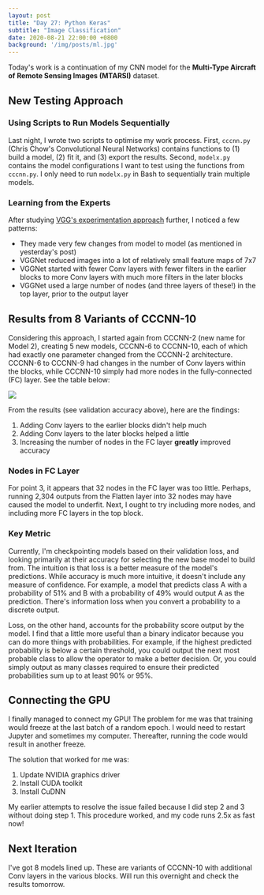 ```yaml
---
layout: post
title: "Day 27: Python Keras"
subtitle: "Image Classification"
date: 2020-08-21 22:00:00 +0800
background: '/img/posts/ml.jpg'
---
```


Today's work is a continuation of my CNN model for the **Multi-Type Aircraft of Remote Sensing Images (MTARSI)** dataset.

## New Testing Approach

### Using Scripts to Run Models Sequentially
Last night, I wrote two scripts to optimise my work process. First, `cccnn.py` (Chris Chow's Convolutional Neural Networks) contains functions to (1) build a model, (2) fit it, and (3) export the results. Second, `modelx.py` contains the model configurations I want to test using the functions from `cccnn.py`. I only need to run `modelx.py` in Bash to sequentially train multiple models.

### Learning from the Experts
After studying [VGG's experimentation approach](https://becominghuman.ai/what-is-the-vgg-neural-network-a590caa72643?gi=5c97bf8d6561) further, I noticed a few patterns:

* They made very few changes from model to model (as mentioned in yesterday's post)
* VGGNet reduced images into a lot of relatively small feature maps of 7x7
* VGGNet started with fewer Conv layers with fewer filters in the earlier blocks to more Conv layers with much more filters in the later blocks
* VGGNet used a large number of nodes (and three layers of these!) in the top layer, prior to the output layer

## Results from 8 Variants of CCCNN-10
Considering this approach, I started again from CCCNN-2 (new name for Model 2), creating 5 new models, CCCNN-6 to CCCNN-10, each of which had exactly one parameter changed from the CCCNN-2 architecture. CCCNN-6 to CCCNN-9 had changes in the number of Conv layers within the blocks, while CCCNN-10 simply had more nodes in the fully-connected (FC) layer. See the table below:

<img src="/365DaysOfDS/img/posts/day027-01.png" style='margin-left: auto; margin-right: auto; display: block;'>

From the results (see validation accuracy above), here are the findings:

1. Adding Conv layers to the earlier blocks didn't help much
2. Adding Conv layers to the later blocks helped a little
3. Increasing the number of nodes in the FC layer **greatly** improved accuracy

### Nodes in FC Layer
For point 3, it appears that 32 nodes in the FC layer was too little. Perhaps, running 2,304 outputs from the Flatten layer into 32 nodes may have caused the model to underfit. Next, I ought to try including more nodes, and including more FC layers in the top block.

### Key Metric
Currently, I'm checkpointing models based on their validation loss, and looking primarily at their accuracy for selecting the new base model to build from. The intuition is that loss is a better measure of the model's predictions. While accuracy is much more intuitive, it doesn't include any measure of confidence. For example, a model that predicts class A with a probability of 51% and B with a probability of 49% would output A as the prediction. There's information loss when you convert a probability to a discrete output.

Loss, on the other hand, accounts for the probability score output by the model. I find that a little more useful than a binary indicator because you can do more things with probabilities. For example, if the highest predicted probability is below a certain threshold, you could output the next most probable class to allow the operator to make a better decision. Or, you could simply output as many classes required to ensure their predicted probabilities sum up to at least 90% or 95%.

## Connecting the GPU
I finally managed to connect my GPU! The problem for me was that training would freeze at the last batch of a random epoch. I would need to restart Jupyter and sometimes my computer. Thereafter, running the code would result in another freeze.

The solution that worked for me was:

1. Update NVIDIA graphics driver
2. Install CUDA toolkit
3. Install CuDNN

My earlier attempts to resolve the issue failed because I did step 2 and 3 without doing step 1. This procedure worked, and my code runs 2.5x as fast now!

## Next Iteration
I've got 8 models lined up. These are variants of CCCNN-10 with additional Conv layers in the various blocks. Will run this overnight and check the results tomorrow.